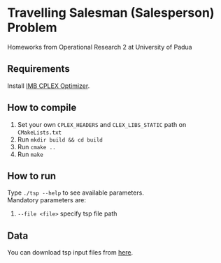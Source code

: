 # Travelling Salesman (Salesperson) Problem
Homeworks from Operational Research 2 at University of Padua
## Requirements
Install [IMB CPLEX Optimizer](https://www.ibm.com/analytics/cplex-optimizer).
## How to compile
1. Set your own `CPLEX_HEADERS` and `CLEX_LIBS_STATIC` path on `CMakeLists.txt`
2. Run `mkdir build && cd build`
3. Run `cmake ..`
4. Run `make`
## How to run
Type `./tsp --help` to see available parameters.  
Mandatory parameters are:
1. `--file <file>` specify tsp file path
## Data
You can download tsp input files from [here](http://comopt.ifi.uni-heidelberg.de/software/TSPLIB95/tsp/).